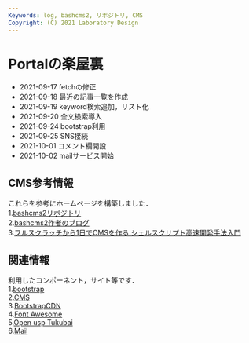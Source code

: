 ```yaml
---
Keywords: log, bashcms2, リポジトリ, CMS  
Copyright: (C) 2021 Laboratory Design  
---
```


# Portalの楽屋裏

- 2021-09-17 fetchの修正   
- 2021-09-18 最近の記事一覧を作成  
- 2021-09-19 keyword検索追加，リスト化  
- 2021-09-20 全文検索導入  
- 2021-09-24 bootstrap利用  
- 2021-09-25 SNS接続
- 2021-10-01 コメント欄開設  
- 2021-10-02 mailサービス開始  

## CMS参考情報  
これらを参考にホームページを構築しました．  
1.[bashcms2リポジトリ](https://github.com/ryuichiueda/bashcms2)  
2.[bashcms2作者のブログ](https://blog.ueda.tech)  
3.[フルスクラッチから1日でCMSを作る シェルスクリプト高速開発手法入門](https://amzn.to/3FGcMNf)  

## 関連情報  
利用したコンポーネント，サイト等です．  
1.[bootstrap](https://getbootstrap.jp/)  
2.[CMS](https://amzn.to/3FGcMNf)  
3.[BootstrapCDN](https://www.bootstrapcdn.com/)  
4.[Font Awesome](https://fontawesome.com/v5.15/icons?d=gallery&p=2)  
5.[Open usp Tukubai](https://github.com/usp-engineers-community/Open-usp-Tukubai)  
6.[Mail](https://www.eqq.jp/kw/ubuntu-mail.html)  
